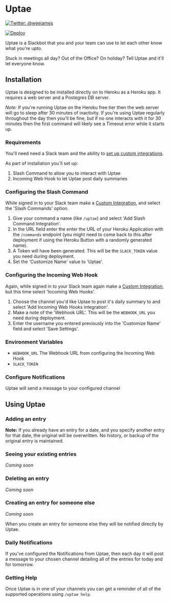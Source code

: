 # Uptae

[![Twitter: @weejames](https://img.shields.io/badge/contact-@weejames-blue.svg?style=flat)](https://twitter.com/weejames)

[![Deploy](https://www.herokucdn.com/deploy/button.svg)](https://heroku.com/deploy)

Uptae is a Slackbot that you and your team can use to let each other know what you're upto.

Stuck in meetings all day? Out of the Office?  On holiday? Tell Uptae and it'll let everyone know.

## Installation

Uptae is designed to be installed directly on to Heroku as a Heroku app.  It requires a web server and a Postegres DB server.

*Note:* If you're running Uptae on the Heroku free tier then the web server will go to sleep after 30 minutes of inactivity.  If you're using Uptae regularly throughout the day then you'll be fine, but if no one interacts with it for 30 minutes then the first command will likely see a Timeout error while it starts up.

### Requirements

You'll need need a Slack team and the ability to [set up custom integrations](https://slack.com/apps/manage/custom-integrations).

As part of installation you'll set up:

1. Slash Command to allow you to interact with Uptae
2. Incoming Web Hook to let Uptae post daily summaries

### Configuring the Slash Command

While signed in to your Slack team make a [Custom Integration](https://slack.com/apps/build/custom-integration), and select the 'Slash Commands' option.

1. Give your command a name (like `/uptae`) and select 'Add Slash Command Integration'.
2. In the URL field enter the enter the URL of your Heroku Application with the `/commands` endpoint (you might need to come back to this after deployment if using the Heroku Button with a randomly generated name).
3. A Token will have been generated.  This will be the `SLACK_TOKEN` value you need during deployment.
4. Set the 'Customize Name' value to 'Uptae'.


### Configuring the Incoming Web Hook

Again, while signed in to your Slack team again make a [Custom Integration](https://slack.com/apps/build/custom-integration), but this time select 'Incoming Web Hooks'.

1. Choose the channel you'd like Uptae to post it's daily summary to and select 'Add Incoming Web Hooks integration'.
2. Make a note of the 'Webhook URL'.  This will be the `WEBHOOK_URL` you need during deployment.
3. Enter the username you entered previously into the 'Customize Name' field and select 'Save Settings'.

### Environment Variables

* `WEBHOOK_URL` The Webhook URL from configuring the Incoming Web Hook
* `SLACK_TOKEN`

### Configure Notifications

Uptae will send a message to your configured channel

## Using Uptae

### Adding an entry

**Note:** If you already have an entry for a date, and you specify another entry for that date, the original will be overwritten.  No history, or backup of the original entry is maintained.

### Seeing your existing entries

_Coming soon_

### Deleting an entry

_Coming soon_

### Creating an entry for someone else

_Coming soon_

When you create an entry for someone else they will be notified directly by Uptae.

### Daily Notifications

If you've configured the Notifications from Uptae, then each day it will post a message to your chosen channel detailing all of the entries for today and for tomorrow.

### Getting Help

Once Uptae is in one of your channels you can get a reminder of all of the supported operations using `/uptae help`.
